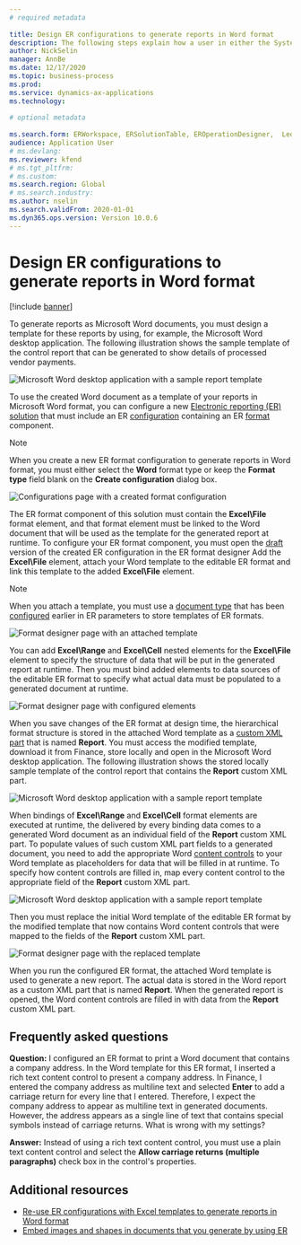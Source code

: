 ```yaml
--- 
# required metadata 
 
title: Design ER configurations to generate reports in Word format
description: The following steps explain how a user in either the System administrator or Electronic reporting functional consultant role can configure an Electronic reporting formats to generate reports as Microsoft Word files. 
author: NickSelin
manager: AnnBe 
ms.date: 12/17/2020
ms.topic: business-process 
ms.prod:  
ms.service: dynamics-ax-applications 
ms.technology:  
 
# optional metadata 
 
ms.search.form: ERWorkspace, ERSolutionTable, EROperationDesigner,  LedgerJournalTable, LedgerJournalTransVendPaym   
audience: Application User 
# ms.devlang:  
ms.reviewer: kfend
# ms.tgt_pltfrm:  
# ms.custom:  
ms.search.region: Global
# ms.search.industry: 
ms.author: nselin
ms.search.validFrom: 2020-01-01 
ms.dyn365.ops.version: Version 10.0.6 
---
```


# Design ER configurations to generate reports in Word format

[!include [banner](../includes/banner.md)]

To generate reports as Microsoft Word documents, you must design a template for these reports by using, for example, the Microsoft Word desktop application. The following illustration shows the sample template of the control report that can be generated to show details of processed vendor payments.

![Microsoft Word desktop application with a sample report template](./media/er-design-configuration-word-image1.png)

To use the created Word document as a template of your reports in Microsoft Word format, you can configure a new [Electronic reporting (ER)](general-electronic-reporting.md) [solution](er-quick-start1-new-solution.md) that must include an ER [configuration](general-electronic-reporting.md#Configuration) containing an ER [format](general-electronic-reporting.md#FormatComponentOutbound) component.

> [!NOTE]
> When you create a new ER format configuration to generate reports in Word format, you must either select the **Word** format type or keep the **Format type** field blank on the **Create configuration** dialog box.

![Configurations page with a created format configuration](./media/er-design-configuration-word-image2.gif)

The ER format component of this solution must contain the **Excel\\File** format element, and that format element must be linked to the Word document that will be used as the template for the generated report at runtime.  To configure your ER format component, you must open the [draft](general-electronic-reporting.md#component-versioning) version of the created ER configuration in the ER format designer Add the **Excel\File** element, attach your Word template to the editable ER format and link this template to the added **Excel\File** element.

> [!NOTE]
> When you attach a template, you must use a [document type](https://docs.microsoft.com/dynamics365/fin-ops-core/fin-ops/organization-administration/configure-document-management#configure-document-types) that has been [configured](electronic-reporting-er-configure-parameters.md#parameters-to-manage-documents) earlier in ER parameters to store templates of ER formats.

![Format designer page with an attached template](./media/er-design-configuration-word-image3.gif)

You can add **Excel\\Range** and **Excel\\Cell** nested elements for the **Excel\\File** element to specify the structure of data that will be put in the generated report at runtime. Then you must bind added elements to data sources of the editable ER format to specify what actual data must be populated to a generated document at runtime.

![Format designer page with configured elements](./media/er-design-configuration-word-image4.gif)

When you save changes of the ER format at design time, the hierarchical format structure is stored in the attached Word template as a [custom XML part](https://docs.microsoft.com/visualstudio/vsto/custom-xml-parts-overview?view=vs-2019) that is named **Report**. You must access the modified template, download it from Finance, store locally and open in the Microsoft Word desktop application. The following illustration shows the stored locally sample template of the control report that contains the **Report** custom XML part.

![Microsoft Word desktop application with a sample report template](./media/er-design-configuration-word-image5.gif)

When bindings of **Excel\\Range** and **Excel\\Cell** format elements are executed at runtime, the delivered by every binding data comes to a generated Word document as an individual field of the **Report** custom XML part. To populate values of such custom XML part fields to a generated document, you need to add the appropriate Word [content controls](https://docs.microsoft.com/office/client-developer/word/content-controls-in-word) to your Word template as placeholders for data that will be filled in at runtime. To specify how content controls are filled in, map every content control to the appropriate field of the **Report** custom XML part.

![Microsoft Word desktop application with a sample report template](./media/er-design-configuration-word-image6.gif)

Then you must replace the initial Word template of the editable ER format by the modified template that now contains Word content controls that were mapped to the fields of the **Report** custom XML part.

![Format designer page with the replaced template](./media/er-design-configuration-word-image7.gif)

When you run the configured ER format, the attached Word template is used to generate a new report. The actual data is stored in the Word report as a custom XML part that is named **Report**. When the generated report is opened, the Word content controls are filled in with data from the **Report** custom XML part.

## Frequently asked questions

**Question:** I configured an ER format to print a Word document that contains a company address. In the Word template for this ER format, I inserted a rich text content control to present a company address. In Finance, I entered the company address as multiline text and selected **Enter** to add a carriage return for every line that I entered. Therefore, I expect the company address to appear as multiline text in generated documents. However, the address appears as a single line of text that contains special symbols instead of carriage returns. What is wrong with my settings?

**Answer:** Instead of using a rich text content control, you must use a plain text content control and select the **Allow carriage returns (multiple paragraphs)** check box in the control's properties.

## Additional resources

- [Re-use ER configurations with Excel templates to generate reports in Word format](./tasks/er-design-configuration-word-2016-11.md)
- [Embed images and shapes in documents that you generate by using ER](electronic-reporting-embed-images-shapes.md#embed-an-image-in-a-word-document)
